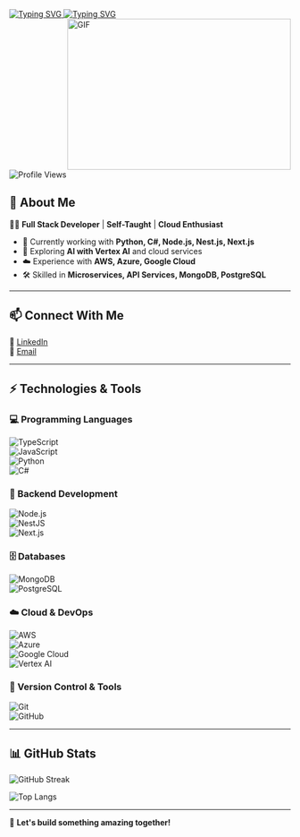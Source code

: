 <a href="https://git.io/typing-svg">
    <img src="https://readme-typing-svg.herokuapp.com?font=Fira+Code&weight=600&size=30&duration=3000&pause=5000&color=851c73&center=true&vCenter=true&width=1000&lines=Hey+there%2C+I'm+Jeremias+Rosario" alt="Typing SVG" />
</a>

<a href="https://git.io/typing-svg">
    <img src="https://readme-typing-svg.herokuapp.com?font=Fira+Code&weight=400&size=25&duration=3000&pause=5000&color=32A8BBFF&center=true&vCenter=true&width=1000&lines=A+passionate+full-stack+developer+from+Dominican+Republic" alt="Typing SVG" />
</a>

<img align="right" height="270" width="400" alt="GIF" src="https://github.com/sharif-islam96403/sharif-islam96403/blob/main/CatCode.gif">

<p align="left">
    <img src="https://komarev.com/ghpvc/?username=jeremias-rosario&label=Profile%20views&color=252da1&style=for-the-badge" alt="Profile Views" />
</p>

## 🚀 About Me  
👨‍💻 **Full Stack Developer** | **Self-Taught** | **Cloud Enthusiast**  

- 🔭 Currently working with **Python, C#, Node.js, Nest.js, Next.js**  
- 🌱 Exploring **AI with Vertex AI** and cloud services  
- ☁️ Experience with **AWS, Azure, Google Cloud**  
- 🛠️ Skilled in **Microservices, API Services, MongoDB, PostgreSQL**  

---

## 📫 Connect With Me  
🔗 [LinkedIn](https://www.linkedin.com/in/jeremias-rosario-870307140/?locale=en_US)  
📧 [Email](mailto:jeremiasdiaz977@gmail.com)  

---

## ⚡ Technologies & Tools  

### 💻 Programming Languages  
![TypeScript](https://img.shields.io/badge/typescript-%23007ACC.svg?style=for-the-badge&logo=typescript&logoColor=white)  
![JavaScript](https://img.shields.io/badge/javascript-%23323330.svg?style=for-the-badge&logo=javascript&logoColor=F7DF1E)  
![Python](https://img.shields.io/badge/python-3670A0?style=for-the-badge&logo=python&logoColor=ffdd54)  
![C#](https://img.shields.io/badge/csharp-%23239120.svg?style=for-the-badge&logo=csharp&logoColor=white)  

### 🔧 Backend Development  
![Node.js](https://img.shields.io/badge/node.js-339933?style=for-the-badge&logo=nodedotjs&logoColor=white)  
![NestJS](https://img.shields.io/badge/nestjs-%23E0234E.svg?style=for-the-badge&logo=nestjs&logoColor=white)  
![Next.js](https://img.shields.io/badge/next.js-000000?style=for-the-badge&logo=next.js&logoColor=white)  

### 🗄️ Databases  
![MongoDB](https://img.shields.io/badge/MongoDB-%234ea94b.svg?style=for-the-badge&logo=mongodb&logoColor=white)  
![PostgreSQL](https://img.shields.io/badge/PostgreSQL-316192.svg?style=for-the-badge&logo=postgresql&logoColor=white)  

### ☁️ Cloud & DevOps  
![AWS](https://img.shields.io/badge/AWS-%23FF9900.svg?style=for-the-badge&logo=amazon-aws&logoColor=white)  
![Azure](https://img.shields.io/badge/Azure-%230072C6.svg?style=for-the-badge&logo=microsoft-azure&logoColor=white)  
![Google Cloud](https://img.shields.io/badge/Google%20Cloud-%234285F4.svg?style=for-the-badge&logo=google-cloud&logoColor=white)  
![Vertex AI](https://img.shields.io/badge/VertexAI-%234285F4.svg?style=for-the-badge&logo=google-cloud&logoColor=white)  

### 🔨 Version Control & Tools  
![Git](https://img.shields.io/badge/git-%23F05033.svg?style=for-the-badge&logo=git&logoColor=white)  
![GitHub](https://img.shields.io/badge/github-%23121011.svg?style=for-the-badge&logo=github&logoColor=white)  

---

## 📊 GitHub Stats  

![GitHub Streak](https://github-readme-streak-stats.herokuapp.com?user=jeremias-rosario&theme=midnight-purple&date_format=j%20M%5B%20Y%5D&card_width=500&card_height=200&fire=EB6D00)  

![Top Langs](https://github-readme-stats.vercel.app/api/top-langs/?username=jeremias-rosario&layout=compact&theme=radical)  

---

🚀 **Let's build something amazing together!**  
